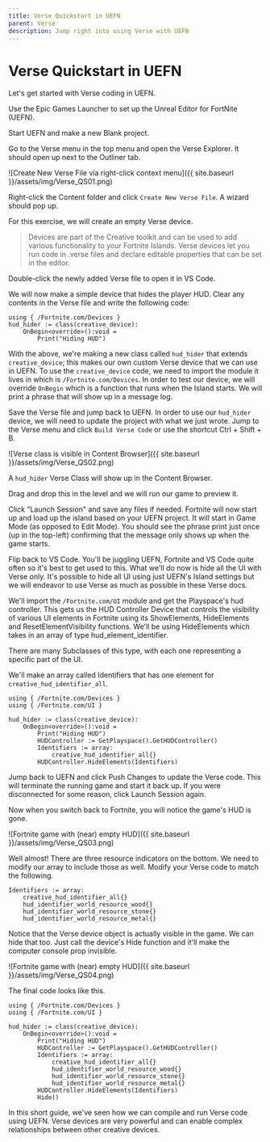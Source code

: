 ```yaml
---
title: Verse Quickstart in UEFN
parent: Verse
description: Jump right into using Verse with UEFN
---
```


# Verse Quickstart in UEFN

Let's get started with Verse coding in UEFN.

Use the Epic Games Launcher to set up the Unreal Editor for FortNite (UEFN).  

Start UEFN and make a new Blank project. 

Go to the Verse menu in the top menu and open the Verse Explorer. It should open up next to the Outliner tab. 

![Create New Verse File via right-click context menu]({{ site.baseurl }}/assets/img/Verse_QS01.png)

Right-click the Content folder and click `Create New Verse File`. A wizard should pop up.

For this exercise, we will create an empty Verse device.

> Devices are part of the Creative toolkit and can be used to add various functionality to your Fortnite Islands. Verse devices let you run code in .verse files and declare editable properties that can be set in the editor.

Double-click the newly added Verse file to open it in VS Code. 

We will now make a simple device that hides the player HUD. Clear any contents in the Verse file and write the following code:

```
using { /Fortnite.com/Devices }
hud_hider := class(creative_device):
    OnBegin<override>():void =
        Print("Hiding HUD")
```

With the above, we're making a new class called `hud_hider` that extends `creative_device`; this makes our own custom Verse device that we can use in UEFN. To use the `creative_device` code, we need to import the module it lives in which is `/Fortnite.com/Devices`. In order to test our device, we will override `OnBegin` which is a function that runs when the Island starts. We will print a phrase that will show up in a message log.

Save the Verse file and jump back to UEFN. In order to use our `hud_hider` device, we will need to update the project with what we just wrote. Jump to the Verse menu and click `Build Verse Code` or use the shortcut Ctrl + Shift + B.

![Verse class is visible in Content Browser]({{ site.baseurl }}/assets/img/Verse_QS02.png)

A `hud_hider` Verse Class will show up in the Content Browser.

Drag and drop this in the level and we will run our game to preview it.

Click "Launch Session" and save any files if needed. Fortnite will now start up and load up the island based on your UEFN project. It will start in Game Mode (as opposed to Edit Mode). You should see the phrase print just once (up in the top-left) confirming that the message only shows up when the game starts.

Flip back to VS Code. You'll be juggling UEFN, Fortnite and VS Code quite often so it's best to get used to this. What we'll do now is hide all the UI with Verse only. It's possible to hide all UI using just UEFN's Island settings but we will endeavor to use Verse as much as possible in these Verse docs.

We'll import the `/Fortnite.com/UI` module and get the Playspace's hud controller. This gets us the HUD Controller Device that controls the visibility of various UI elements in Fortnite using its ShowElements, HideElements and ResetElementVisibility functions. We'll be using HideElements which takes in an array of type hud_element_identifier.

There are many Subclasses of this type, with each one representing a specific part of the UI. 

We'll make an array called Identifiers that has one element for `creative_hud_identifier_all`.

```
using { /Fortnite.com/Devices }
using { /Fortnite.com/UI }

hud_hider := class(creative_device):
    OnBegin<override>():void =
        Print("Hiding HUD")
        HUDController := GetPlayspace().GetHUDController()
        Identifiers := array:
            creative_hud_identifier_all{}
        HUDController.HideElements(Identifiers)
```

Jump back to UEFN and click Push Changes to update the Verse code. This will terminate the running game and start it back up. If you were disconnected for some reason, click Launch Session again.

Now when you switch back to Fortnite, you will notice the game's HUD is gone. 

![Fortnite game with (near) empty HUD]({{ site.baseurl }}/assets/img/Verse_QS03.png)

Well almost! There are three resource indicators on the bottom. We need to modify our array to include those as well. Modify your Verse code to match the following.
```
Identifiers := array:
    creative_hud_identifier_all{}
    hud_identifier_world_resource_wood{}
    hud_identifier_world_resource_stone{}
    hud_identifier_world_resource_metal{}
```

Notice that the Verse device object is actually visible in the game. We can hide that too. Just call the device's Hide function and it'll make the computer console prop invisible.

![Fortnite game with (near) empty HUD]({{ site.baseurl }}/assets/img/Verse_QS04.png)

The final code looks like this.

```
using { /Fortnite.com/Devices }
using { /Fortnite.com/UI }

hud_hider := class(creative_device):
    OnBegin<override>():void =
        Print("Hiding HUD")
        HUDController := GetPlayspace().GetHUDController()
        Identifiers := array:
            creative_hud_identifier_all{}
            hud_identifier_world_resource_wood{}
            hud_identifier_world_resource_stone{}
            hud_identifier_world_resource_metal{}
        HUDController.HideElements(Identifiers)
        Hide()
```

In this short guide, we've seen how we can compile and run Verse code using UEFN. Verse devices are very powerful and can enable complex relationships between other creative devices.
